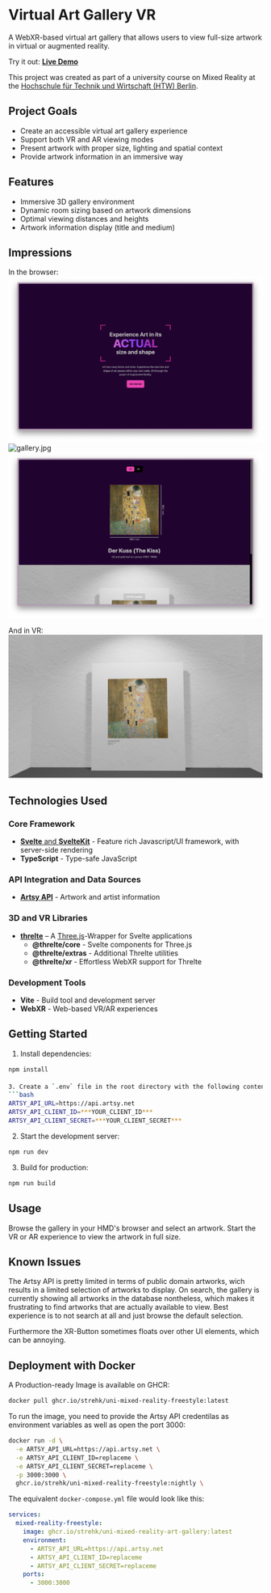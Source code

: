 # Virtual Art Gallery VR

A WebXR-based virtual art gallery that allows users to view full-size artwork in virtual or augmented reality.

Try it out: [**Live Demo**](https://mr.strehk.eu)

This project was created as part of a university course on Mixed Reality at the [Hochschule für Technik und Wirtschaft (HTW) Berlin](https://www.htw-berlin.de/).

## Project Goals

- Create an accessible virtual art gallery experience
- Support both VR and AR viewing modes
- Present artwork with proper size, lighting and spatial context
- Provide artwork information in an immersive way

## Features

- Immersive 3D gallery environment
- Dynamic room sizing based on artwork dimensions
- Optimal viewing distances and heights
- Artwork information display (title and medium)

## Impressions

In the browser:
![home.jpg](doc/home.png)
![gallery.jpg](doc/gallery.png)
![artwork.jpg](doc/artwork.png)

And in VR:
![demo.jpg](doc/demo.jpg)

## Technologies Used

### Core Framework
- [**Svelte** and **SvelteKit**](https://svelte.dev/) - Feature rich Javascript/UI framework, with server-side rendering
- **TypeScript** - Type-safe JavaScript

### API Integration and Data Sources
- [**Artsy API**](https://developers.artsy.net/) - Artwork and artist information

### 3D and VR Libraries
- [**threlte**](https://threlte.xyz/) – A [Three.js](https://threejs.org/)-Wrapper for Svelte applications
  - **@threlte/core** - Svelte components for Three.js
  - **@threlte/extras** - Additional Threlte utilities
  - **@threlte/xr** - Effortless WebXR support for Threlte

### Development Tools
- **Vite** - Build tool and development server
- **WebXR** - Web-based VR/AR experiences

## Getting Started

1. Install dependencies:
```bash
npm install

3. Create a `.env` file in the root directory with the following content:
```bash
ARTSY_API_URL=https://api.artsy.net
ARTSY_API_CLIENT_ID=***YOUR_CLIENT_ID***
ARTSY_API_CLIENT_SECRET=***YOUR_CLIENT_SECRET***
```

2. Start the development server:
```bash
npm run dev
```

3. Build for production:
```bash
npm run build
```

## Usage

Browse the gallery in your HMD's browser and select an artwork. Start the VR or AR experience to view the artwork in full size.

## Known Issues

The Artsy API is pretty limited in terms of public domain artworks, wich results in a limited selection of artworks to display. On search, the gallery is currently showing all artworks in the database nontheless, which makes it frustrating to find artworks that are actually available to view. Best experience is to not search at all and just browse the default selection.

Furthermore the XR-Button sometimes floats over other UI elements, which can be annoying.

## Deployment with Docker

A Production-ready Image is available on GHCR:
```bash
docker pull ghcr.io/strehk/uni-mixed-reality-freestyle:latest
```

To run the image, you need to provide the Artsy API credentilas as environment variables as well as open the port 3000:
```bash
docker run -d \
  -e ARTSY_API_URL=https://api.artsy.net \
  -e ARTSY_API_CLIENT_ID=replaceme \
  -e ARTSY_API_CLIENT_SECRET=replaceme \
  -p 3000:3000 \
  ghcr.io/strehk/uni-mixed-reality-freestyle:nightly \
```

The equivalent `docker-compose.yml` file would look like this:
```yaml
services:
  mixed-reality-freestyle:
    image: ghcr.io/strehk/uni-mixed-reality-art-gallery:latest
    environment:
      - ARTSY_API_URL=https://api.artsy.net
      - ARTSY_API_CLIENT_ID=replaceme
      - ARTSY_API_CLIENT_SECRET=replaceme
    ports:
      - 3000:3000
```